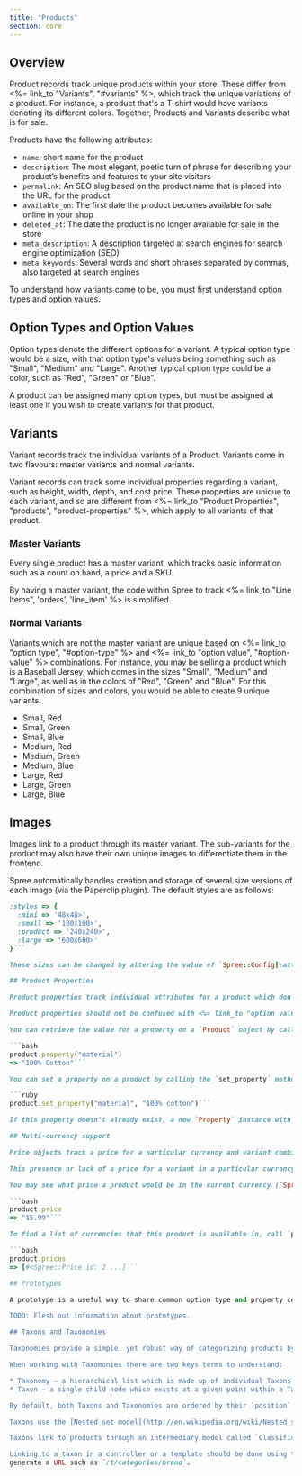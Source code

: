 ```yaml
---
title: "Products"
section: core
---
```


## Overview

Product records track unique products within your store. These differ from <%= link_to "Variants", "#variants" %>, which track the unique variations of a product. For instance, a product that's a T-shirt would have variants denoting its different colors. Together, Products and Variants describe what is for sale.

Products have the following attributes:

* `name`: short name for the product
* `description`: The most elegant, poetic turn of phrase for describing your product’s benefits and features to your site visitors
* `permalink`: An SEO slug based on the product name that is placed into the URL for the product
* `available_on`: The first date the product becomes available for sale online in your shop
* `deleted_at`: The date the product is no longer available for sale in the store
* `meta_description`: A description targeted at search engines for search engine optimization (SEO)
* `meta_keywords`: Several words and short phrases separated by commas, also targeted at search engines

To understand how variants come to be, you must first understand option types and option values.

## Option Types and Option Values

Option types denote the different options for a variant. A typical option type would be a size, with that option type's values being something such as "Small", "Medium" and "Large". Another typical option type could be a color, such as "Red", "Green" or "Blue".

A product can be assigned many option types, but must be assigned at least one if you wish to create variants for that product.

## Variants

Variant records track the individual variants of a Product. Variants come in two flavours: master variants and normal variants.

Variant records can track some individual properties regarding a variant, such as height, width, depth, and cost price. These properties are unique to each variant, and so are different from <%= link_to "Product Properties", "products", "product-properties" %>, which apply to all variants of that product.

### Master Variants

Every single product has a master variant, which tracks basic information such as a count on hand, a price and a SKU.

By having a master variant, the code within Spree to track <%= link_to "Line Items", 'orders', 'line_item' %> is simplified.

### Normal Variants

Variants which are not the master variant are unique based on <%= link_to "option type", "#option-type" %> and <%= link_to "option value", "#option-value" %> combinations. For instance, you may be selling a product which is a Baseball Jersey, which comes in the sizes "Small", "Medium" and "Large", as well as in the colors of "Red", "Green" and "Blue". For this combination of sizes and colors, you would be able to create 9 unique variants:

* Small, Red
* Small, Green
* Small, Blue
* Medium, Red
* Medium, Green
* Medium, Blue
* Large, Red
* Large, Green
* Large, Blue

## Images

Images link to a product through its master variant. The sub-variants for the product may also have their own unique images to differentiate them in the frontend.

Spree automatically handles creation and storage of several size versions of each image (via the Paperclip plugin). The default styles are as follows:

```ruby
:styles => {
  :mini => '48x48>',
  :small => '100x100>',
  :product => '240x240>',
  :large => '600x600>'
}```

These sizes can be changed by altering the value of `Spree::Config[:attachment_styles]`. (TODO: information about regenerating existing images)

## Product Properties

Product properties track individual attributes for a product which don't typically apply to products. These are typically additional information about the item. For instance, a T-Shirt may have properties representing information about the kind of material used, as well as the type of fit the shirt is.

Product properties should not be confused with <%= link_to "option values", "products", "option-types-and-option-values" %>, which are used when defining <%= link_to "variants","products", "variants" %> for a product. Properties are for a product, while option values are for variants.

You can retrieve the value for a property on a `Product` object by calling the `property` method on it and passing through that property's name:

```bash
product.property("material")
=> "100% Cotton"```

You can set a property on a product by calling the `set_property` method:

```ruby
product.set_property("material", "100% cotton")```

If this property doesn't already exist, a new `Property` instance with this name will be created.

## Multi-currency support

Price objects track a price for a particular currency and variant combination. For instance, a <%= link_to "variant", "#variants" %> may be available for $15 (15 USD) and €7 (7 Euro).

This presence or lack of a price for a variant in a particular currency will determine if that variant is visible in the frontend. If no variants of a product have a particular price value for the current currency, that product will not be visible in the frontend.

You may see what price a product would be in the current currency (`Spree::Config[:currency]`) by calling the `price` method on that instance:

```bash
product.price
=> "15.99"```

To find a list of currencies that this product is available in, call `prices` to get a list of related `Price` objects:

```bash
product.prices
=> [#<Spree::Price id: 2 ...]```

## Prototypes

A prototype is a useful way to share common option type and property combinations amongst many different products. For instance, if you're creating a lot of shirt products, you may wish to maintain the "Size" and "Color" option types, as well as a "Fitting Type" property.

TODO: Flesh out information about prototypes.

## Taxons and Taxonomies

Taxonomies provide a simple, yet robust way of categorizing products by enabling store administrators to define as many separate structures as needed.

When working with Taxomonies there are two keys terms to understand:

* Taxonomy – a hierarchical list which is made up of individual Taxons. Each taxonomy relates to one Taxon, which is its root node.
* Taxon – a single child node which exists at a given point within a Taxonomy. Each Taxon can contain many (or no) sub / child taxons. Store administrators can define as many Taxonomies as required, and link a product to multiple Taxons from each Taxonomy.

By default, both Taxons and Taxonomies are ordered by their `position` attribute.

Taxons use the [Nested set model](http://en.wikipedia.org/wiki/Nested_set_model) for their heirarchy. The `lft` and `rgt` columns in the `spree_taxons` table represent the locations within the heirarchy of the item. This logic is handled by the [awesome_nested_set](https://github.com/collectiveidea/awesome_nested_set) gem.

Taxons link to products through an intermediary model called `Classification`. This model exists so that when a product is deleted, all the links for that product to its taxon are deleted automatically. A similar action takes place when a taxon is deleted: all the links to a product are deleted automatically.

Linking to a taxon in a controller or a template should be done using the `spree.nested_taxons_path` helper, which will use the taxon's permalink to
generate a URL such as `/t/categories/brand`.